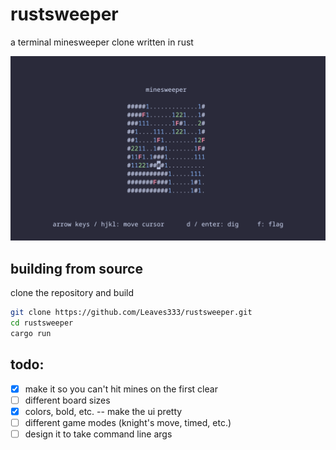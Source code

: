 # rustsweeper

a terminal minesweeper clone written in rust

![demo](https://github.com/Leaves333/rustsweeper/blob/main/sample_image.png)

## building from source

clone the repository and build
```bash
git clone https://github.com/Leaves333/rustsweeper.git
cd rustsweeper
cargo run
```

## todo:
- [x] make it so you can't hit mines on the first clear
- [ ] different board sizes
- [x] colors, bold, etc. -- make the ui pretty
- [ ] different game modes (knight's move, timed, etc.)
- [ ] design it to take command line args
